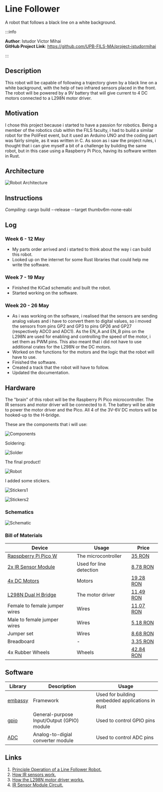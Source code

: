 # Line Follower
A robot that follows a black line on a white background.

:::info

**Author**: Istudor Victor Mihai \
**GitHub Project Link**: https://github.com/UPB-FILS-MA/project-istudormihai

:::

## Description

This robot will be capable of following a trajectory given by a black line on a white background, with the help of two infrared sensors placed in the front. The robot will be powered by a 9V battery that will give current to 4 DC motors connected to a L298N motor driver. 

## Motivation

I chose this project because i started to have a passion for robotics. Being a member of the robotics club within the FILS faculty, i had to build a similar robot for the PoliFest event, but it used an Arduino UNO and the coding part was fairly simple, as it was written in C. As soon as i saw the project rules, i thought that i can give myself a bit of a challenge by building the same robot, but in this case using a Raspberry Pi Pico, having its software written in Rust. 

## Architecture 

<!-- Add here the schematics with the architecture of your project. Make sure to include:
 - what are the main components (architecture components, not hardware components)
 - how they connect with each other -->

 ![Robot Architecture](./Schematics.drawio.webp)
 

## Instructions
*Compiling*: cargo build --release --target thumbv6m-none-eabi


## Log

<!-- write every week your progress here -->

### Week 6 - 12 May
- My parts order arrived and i started to think about the way i can build this robot.
- Looked up on the internet for some Rust libraries that could help me write the software.
### Week 7 - 19 May
- Finished the KiCad schematic and built the robot.
- Started working on the software.
### Week 20 - 26 May
- As i was working on the software, i realised that the sensors are sending analog values and i have to convert them to digital values, so i moved the sensors from pins GP2 and GP3 to pins GP26 and GP27 (respectively ADC0 and ADC1). As the EN_A and EN_B pins on the L298N are used for enabling and controlling the speed of the motor, i set them as PWM pins. This also meant that i did not have to use additional crates for the L298N or the DC motors.
- Worked on the functions for the motors and the logic that the robot will have to use.
- Finished the software.
- Created a track that the robot will have to follow.
- Updated the documentation.


## Hardware

The "brain" of this robot will be the Raspberry Pi Pico microcontroller. The IR sensors and motor driver will be connected to it. The battery will be able to power the motor driver and the Pico. All 4 of the 3V-6V DC motors will be hooked-up to the H-bridge.

These are the components that i will use:

![Components](./Components.webp)


Soldering:

![Solder](./soldering.webp)

The final product!

![Robot](./robot.webp)

I added some stickers.

![Stickers1](./robot_stickers1.webp)

![Stickers2](./robot_stickers2.webp)

### Schematics

![Schematic](./kicad_schematic_2.webp)

### Bill of Materials

<!-- Fill out this table with all the hardware components that you might need.

The format is 
```
| [Device](link://to/device) | This is used ... | [price](link://to/store) |

```

-->

| Device | Usage | Price |
|--------|--------|-------|
| [Rapspberry Pi Pico W](https://www.raspberrypi.com/documentation/microcontrollers/raspberry-pi-pico.html) | The microcontroller | [35 RON](https://www.optimusdigital.ro/en/raspberry-pi-boards/12394-raspberry-pi-pico-w.html) |
| [2x IR Sensor Module](https://www.circuits-diy.com/hw201-infrared-ir-sensor-module/) | Used for line detection | [8,78 RON](https://ardushop.ro/ro/electronica/41-modul-senzor-ir-infrarosu-evita-obstacole.html?search_query=infrarosu&results=29) |
| [4x DC Motors](https://media.digikey.com/pdf/Data%20Sheets/Adafruit%20PDFs/3777_Web.pdf)| Motors | [19,28 RON](https://ardushop.ro/ro/electronica/64-motor-dc-3v-6v-cu-reductor-148.html) |
| [L298N Dual H Bridge](https://www.sparkfun.com/datasheets/Robotics/L298_H_Bridge.pdf) | The motor driver | [11,49 RON](https://ardushop.ro/ro/electronica/84-l298n-punte-h-dubla-dual-h-bridge-motor-dcsteppe.html) |
| Female to female jumper wires | Wires | [11,07 RON](https://ardushop.ro/ro/electronica/25-40-x-fire-dupont-mama-mama-10cm.html?search_query=DQYNCA_FDP-FF-40x20&results=111) |
| Male to female jumper wires | Wires | [5,18 RON](https://ardushop.ro/ro/electronica/23-40-x-dupont-cables-female-male-10cm.html?search_query=OTGKMP_FDP-FM-40x10&results=52) |
| Jumper set | Wires | [8,68 RON](https://ardushop.ro/ro/home/1374-set-jumper-breadboard-140.html?search_query=HWCYUB_BB-140&results=61) |
| Breadboard | - | [3,35 RON](https://ardushop.ro/ro/electronica/34-breadboard-400.html?search_query=PGIGAD_BB-400&results=170) |
| 4x Rubber Wheels | Wheels | [42.84 RON](https://ardushop.ro/ro/home/63-riata-roboti-cauciuc-65mm-diametru.html) |

## Software

| Library | Description | Usage |
|---------|-------------|-------|
| [embassy](https://github.com/embassy-rs/embassy) | Framework | Used for building embedded applications in Rust |
| [gpio](https://docs.embassy.dev/embassy-stm32/git/stm32c011d6/gpio/index.html) | General-purpose Input/Output (GPIO) module | Used to control GPIO pins |
| [ADC](https://docs.embassy.dev/embassy-rp/git/rp2040/adc/index.html) | Analog-to-digial converter module | Used to control ADC pins |

## Links

<!-- Add a few links that inspired you and that you think you will use for your project -->

1. [Principle Operation of a Line Follower Robot.](https://www.opastpublishers.com/open-access-articles/principle-operation-of-a-line-follower-robot.pdf)
2. [How IR sensors work.](https://robu.in/ir-sensor-working/)
3. [How the L298N motor driver works.](https://howtomechatronics.com/tutorials/arduino/arduino-dc-motor-control-tutorial-l298n-pwm-h-bridge/)
4. [IR Sensor Module Circuit.](https://www.instructables.com/DIY-IR-Module/)
